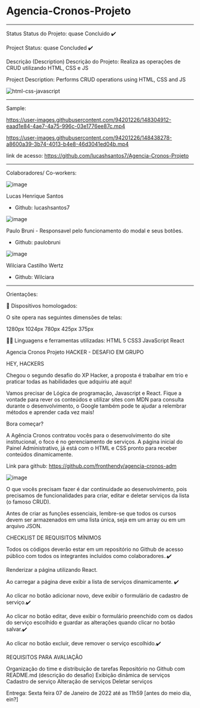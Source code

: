 # Agencia-Cronos-Projeto

__________________________________________________________________________________________________________________________________________________________________
Status
Status do Projeto: quase Concluido ✔️

Project Status: quase Concluded ✔️

Descrição (Description)
Descrição do Projeto: Realiza as operações de CRUD utilizando HTML, CSS e JS

Project Description: Performs CRUD operations using HTML, CSS and JS







![html-css-javascript](https://user-images.githubusercontent.com/94201226/148411464-562b90ee-6034-43f3-9b3c-b653424cf585.jpg)

____________________________________________________________________________________________________________________________________________________________________

Sample:



https://user-images.githubusercontent.com/94201226/148304912-eaad1e84-4ae7-4a75-996c-03e1776ee87c.mp4




https://user-images.githubusercontent.com/94201226/148438278-a8600a39-3b74-4013-b4e8-46d3041ed04b.mp4




link de acesso: https://github.com/lucashsantos7/Agencia-Cronos-Projeto

_____________________________________________________________________________________________________________________________________________________________________
Colaboradores/ Co-workers:

![image](https://user-images.githubusercontent.com/94201226/148305378-1f5e5678-9466-4699-b362-d3ce2e7dbfae.png)




Lucas Henrique Santos
- Github: lucashsantos7



![image](https://user-images.githubusercontent.com/94201226/148305615-d8382fc9-d5b5-4dac-9c56-3f0977cfb627.png)




Paulo Bruni - Responsavel pelo funcionamento do modal e seus botões.
 -  Github: paulobruni



![image](https://user-images.githubusercontent.com/94201226/148306919-694c2a69-384f-4264-8040-a74525013d86.png)






Wilciara Castilho Wertz
 - Github: Wilciara

_______________________________________________________________________________________________________________________________________________________________________







Orientações:


📲 Dispositivos homologados:

O site opera nas seguintes dimensões de telas:

1280px
1024px
780px
425px
375px

👨‍💻 Linguagens e ferramentas utilizadas:
HTML 5
CSS3
JavaScript
React

Agencia Cronos Projeto
HACKER - DESAFIO EM GRUPO

HEY,  HACKERS

Chegou o segundo desafio do XP Hacker, a proposta é trabalhar em trio e praticar todas as habilidades que adquiriu até aqui!

Vamos precisar de Lógica de programação, Javascript e React. Fique a vontade para rever os conteúdos e utilizar sites com MDN para consulta durante o desenvolvimento, o Google também  pode te ajudar a relembrar métodos e aprender cada vez mais!


Bora começar?

A Agência Cronos contratou vocês para o desenvolvimento do site institucional, o foco é no gerenciamento de serviços. A página inicial do Painel Administrativo, já está com o HTML e CSS pronto para receber conteúdos dinamicamente.

Link para github: https://github.com/fronthendy/agencia-cronos-adm

![image](https://user-images.githubusercontent.com/94201226/147831334-aae67b8d-bddf-49e7-85f3-a87ece4d946b.png)



O que vocês precisam fazer é dar continuidade ao desenvolvimento, pois precisamos de funcionalidades para criar, editar e deletar serviços da lista (o famoso CRUD).

Antes de criar as funções essenciais, lembre-se que todos os cursos devem ser armazenados em uma lista única, seja em um array ou em um arquivo JSON.

CHECKLIST DE REQUISITOS MÍNIMOS

Todos os códigos deverão estar em um repositório no Github de acesso público com todos os integrantes incluídos como colaboradores..✔️

Renderizar a página utilizando React.

Ao carregar a página deve exibir a lista de serviços dinamicamente. ✔️

Ao clicar no botão adicionar novo, deve exibir o formulário de cadastro de serviço.✔️

Ao clicar no botão editar, deve exibir o formulário preenchido com os dados do serviço escolhido e guardar as alterações quando clicar no botão salvar.✔️

Ao clicar no botão excluir, deve remover o serviço escolhido.✔️

 

 REQUISITOS PARA AVALIAÇÃO

Organização do time e distribuição de tarefas
Repositório no Github com README.md (descrição do desafio)
Exibição dinâmica de serviços
Cadastro de serviço
Alteração de serviços
Deletar serviços 


Entrega: Sexta feira 07 de Janeiro de 2022 até as 11h59 [antes do meio dia, ein?]
